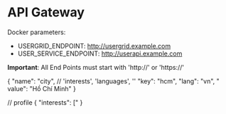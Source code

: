 # API Gateway
Docker parameters:

- USERGRID_ENDPOINT: http://usergrid.example.com
- USER_SERVICE_ENDPOINT: http://userapi.example.com

**Important**: All End Points must start with 'http://' or 'https://'


{
    "name": "city", // 'interests', 'languages', ''
    "key": "hcm",
    "lang": "vn",
    " value": "Hồ Chí Minh"
}

// profile
{
    "interests": ["
}